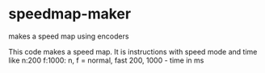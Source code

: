 # speedmap-maker
makes a speed map using encoders

This code makes a speed map. It is instructions with speed mode and time like n:200 f:1000:
n, f = normal, fast
200, 1000 - time in ms
